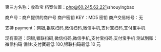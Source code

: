 第三方名称：收盈宝
档案位置：php@60.245.62.221\shouyingbao

商户号：商户提供的商户号
商户密钥 KEY：MD5 密钥
商户交易帐号：无

支持 payment：网银,银联扫码,微信扫码,微信手机,支付宝扫码,支付宝手机

现有渠道：网银,银联扫码,微信扫码,微信手机,支付宝扫码,支付宝手机
测试到账：微信扫码
備註:支付寶最低 100,银联扫码最低 10 元
